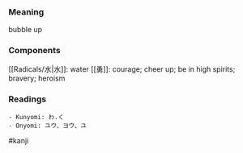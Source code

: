 ### Meaning

bubble up

### Components

[[Radicals/水|水]]: water [[勇]]: courage; cheer up; be in high spirits; bravery; heroism

### Readings

```
- Kunyomi: わ.く
- Onyomi: ユウ、ヨウ、ユ
```

#kanji